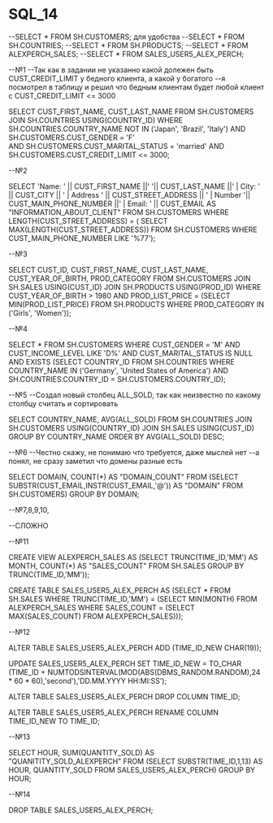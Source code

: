 # SQL_14
--SELECT * FROM SH.CUSTOMERS; для удобства
--SELECT * FROM SH.COUNTRIES;
--SELECT * FROM SH.PRODUCTS;
--SELECT * FROM ALEXPERCH_SALES;
--SELECT * FROM SALES_USER5_ALEX_PERCH;

--№1
--Так как в задании не указанно какой долежен быть CUST_CREDIT_LIMIT у бедного клиента, а какой у богатого
--я посмотрел в таблицу и решил что бедным клиентам будет любой клиент с CUST_CREDIT_LIMIT <= 3000

SELECT CUST_FIRST_NAME, CUST_LAST_NAME FROM SH.CUSTOMERS JOIN SH.COUNTRIES USING(COUNTRY_ID) 
WHERE SH.COUNTRIES.COUNTRY_NAME NOT IN ('Japan', 'Brazil', 'Italy') 
AND SH.CUSTOMERS.CUST_GENDER = 'F'  
AND SH.CUSTOMERS.CUST_MARITAL_STATUS = 'married' 
AND SH.CUSTOMERS.CUST_CREDIT_LIMIT <= 3000;

--№2

SELECT 'Name: ' || CUST_FIRST_NAME ||' '|| CUST_LAST_NAME ||' | City: ' || CUST_CITY || ' | Address ' || 
CUST_STREET_ADDRESS || ' | Number '|| CUST_MAIN_PHONE_NUMBER ||' | Email: ' || CUST_EMAIL 
AS "INFORMATION_ABOUT_CLIENT" FROM SH.CUSTOMERS
WHERE LENGTH(CUST_STREET_ADDRESS) = ( SELECT MAX(LENGTH(CUST_STREET_ADDRESS)) FROM SH.CUSTOMERS WHERE CUST_MAIN_PHONE_NUMBER LIKE '%77');

--№3

SELECT CUST_ID, CUST_FIRST_NAME, CUST_LAST_NAME, CUST_YEAR_OF_BIRTH, PROD_CATEGORY 
FROM SH.CUSTOMERS JOIN SH.SALES  USING(CUST_ID) JOIN SH.PRODUCTS USING(PROD_ID)
WHERE CUST_YEAR_OF_BIRTH > 1980 
AND PROD_LIST_PRICE = (SELECT MIN(PROD_LIST_PRICE) FROM SH.PRODUCTS WHERE PROD_CATEGORY IN ('Girls', 'Women'));

--№4

SELECT * FROM SH.CUSTOMERS
WHERE CUST_GENDER = 'M' AND CUST_INCOME_LEVEL LIKE 'D%' AND CUST_MARITAL_STATUS IS NULL AND
EXISTS (SELECT COUNTRY_ID FROM SH.COUNTRIES 
WHERE COUNTRY_NAME IN ('Germany', 'United States of America')
AND SH.COUNTRIES.COUNTRY_ID = SH.CUSTOMERS.COUNTRY_ID);

--№5
--Создал новый столбец ALL_SOLD, так как неизвестно по какому столбцу считать и сортировать

SELECT COUNTRY_NAME, AVG(ALL_SOLD) FROM SH.COUNTRIES JOIN SH.CUSTOMERS USING(COUNTRY_ID) JOIN SH.SALES USING(CUST_ID)
GROUP BY COUNTRY_NAME ORDER BY AVG(ALL_SOLD) DESC;

--№6
--Честно скажу, не понимаю что требуется, даже мыслей нет
--а понял, не сразу заметил что домены разные есть

SELECT DOMAIN, COUNT(*) AS "DOMAIN_COUNT"
FROM (SELECT SUBSTR(CUST_EMAIL,INSTR(CUST_EMAIL,'@')) AS "DOMAIN" FROM SH.CUSTOMERS)
GROUP BY DOMAIN;

--№7,8,9,10,

--СЛОЖНО

--№11

CREATE VIEW ALEXPERCH_SALES AS (SELECT TRUNC(TIME_ID,'MM') AS MONTH, COUNT(*) AS "SALES_COUNT"
FROM SH.SALES GROUP BY TRUNC(TIME_ID,'MM'));

CREATE TABLE SALES_USER5_ALEX_PERCH AS (SELECT * FROM SH.SALES
WHERE TRUNC(TIME_ID,'MM') = (SELECT MIN(MONTH) FROM ALEXPERCH_SALES
WHERE SALES_COUNT = (SELECT MAX(SALES_COUNT) FROM ALEXPERCH_SALES)));

--№12

ALTER TABLE SALES_USER5_ALEX_PERCH
ADD (TIME_ID_NEW CHAR(19));

UPDATE SALES_USER5_ALEX_PERCH
SET TIME_ID_NEW = TO_CHAR (TIME_ID + NUMTODSINTERVAL(MOD(ABS(DBMS_RANDOM.RANDOM),24 * 60 * 60),'second'),'DD.MM.YYYY HH:MI:SS');

ALTER TABLE SALES_USER5_ALEX_PERCH
DROP COLUMN TIME_ID;

ALTER TABLE SALES_USER5_ALEX_PERCH
RENAME COLUMN TIME_ID_NEW TO TIME_ID;

--№13

SELECT HOUR, SUM(QUANTITY_SOLD) AS "QUANITITY_SOLD_ALEXPERCH"
FROM (SELECT SUBSTR(TIME_ID,1,13) AS HOUR, QUANTITY_SOLD FROM SALES_USER5_ALEX_PERCH)
GROUP BY HOUR;

--№14

DROP TABLE SALES_USER5_ALEX_PERCH;
